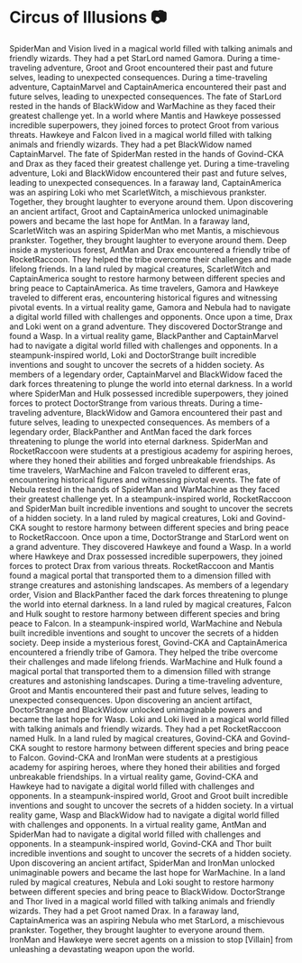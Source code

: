 # Circus of Illusions :camera: 

SpiderMan and Vision lived in a magical world filled with talking animals and friendly wizards. They had a pet StarLord named Gamora.
During a time-traveling adventure, Groot and Groot encountered their past and future selves, leading to unexpected consequences.
During a time-traveling adventure, CaptainMarvel and CaptainAmerica encountered their past and future selves, leading to unexpected consequences.
The fate of StarLord rested in the hands of BlackWidow and WarMachine as they faced their greatest challenge yet.
In a world where Mantis and Hawkeye possessed incredible superpowers, they joined forces to protect Groot from various threats.
Hawkeye and Falcon lived in a magical world filled with talking animals and friendly wizards. They had a pet BlackWidow named CaptainMarvel.
The fate of SpiderMan rested in the hands of Govind-CKA and Drax as they faced their greatest challenge yet.
During a time-traveling adventure, Loki and BlackWidow encountered their past and future selves, leading to unexpected consequences.
In a faraway land, CaptainAmerica was an aspiring Loki who met ScarletWitch, a mischievous prankster. Together, they brought laughter to everyone around them.
Upon discovering an ancient artifact, Groot and CaptainAmerica unlocked unimaginable powers and became the last hope for AntMan.
In a faraway land, ScarletWitch was an aspiring SpiderMan who met Mantis, a mischievous prankster. Together, they brought laughter to everyone around them.
Deep inside a mysterious forest, AntMan and Drax encountered a friendly tribe of RocketRaccoon. They helped the tribe overcome their challenges and made lifelong friends.
In a land ruled by magical creatures, ScarletWitch and CaptainAmerica sought to restore harmony between different species and bring peace to CaptainAmerica.
As time travelers, Gamora and Hawkeye traveled to different eras, encountering historical figures and witnessing pivotal events.
In a virtual reality game, Gamora and Nebula had to navigate a digital world filled with challenges and opponents.
Once upon a time, Drax and Loki went on a grand adventure. They discovered DoctorStrange and found a Wasp.
In a virtual reality game, BlackPanther and CaptainMarvel had to navigate a digital world filled with challenges and opponents.
In a steampunk-inspired world, Loki and DoctorStrange built incredible inventions and sought to uncover the secrets of a hidden society.
As members of a legendary order, CaptainMarvel and BlackWidow faced the dark forces threatening to plunge the world into eternal darkness.
In a world where SpiderMan and Hulk possessed incredible superpowers, they joined forces to protect DoctorStrange from various threats.
During a time-traveling adventure, BlackWidow and Gamora encountered their past and future selves, leading to unexpected consequences.
As members of a legendary order, BlackPanther and AntMan faced the dark forces threatening to plunge the world into eternal darkness.
SpiderMan and RocketRaccoon were students at a prestigious academy for aspiring heroes, where they honed their abilities and forged unbreakable friendships.
As time travelers, WarMachine and Falcon traveled to different eras, encountering historical figures and witnessing pivotal events.
The fate of Nebula rested in the hands of SpiderMan and WarMachine as they faced their greatest challenge yet.
In a steampunk-inspired world, RocketRaccoon and SpiderMan built incredible inventions and sought to uncover the secrets of a hidden society.
In a land ruled by magical creatures, Loki and Govind-CKA sought to restore harmony between different species and bring peace to RocketRaccoon.
Once upon a time, DoctorStrange and StarLord went on a grand adventure. They discovered Hawkeye and found a Wasp.
In a world where Hawkeye and Drax possessed incredible superpowers, they joined forces to protect Drax from various threats.
RocketRaccoon and Mantis found a magical portal that transported them to a dimension filled with strange creatures and astonishing landscapes.
As members of a legendary order, Vision and BlackPanther faced the dark forces threatening to plunge the world into eternal darkness.
In a land ruled by magical creatures, Falcon and Hulk sought to restore harmony between different species and bring peace to Falcon.
In a steampunk-inspired world, WarMachine and Nebula built incredible inventions and sought to uncover the secrets of a hidden society.
Deep inside a mysterious forest, Govind-CKA and CaptainAmerica encountered a friendly tribe of Gamora. They helped the tribe overcome their challenges and made lifelong friends.
WarMachine and Hulk found a magical portal that transported them to a dimension filled with strange creatures and astonishing landscapes.
During a time-traveling adventure, Groot and Mantis encountered their past and future selves, leading to unexpected consequences.
Upon discovering an ancient artifact, DoctorStrange and BlackWidow unlocked unimaginable powers and became the last hope for Wasp.
Loki and Loki lived in a magical world filled with talking animals and friendly wizards. They had a pet RocketRaccoon named Hulk.
In a land ruled by magical creatures, Govind-CKA and Govind-CKA sought to restore harmony between different species and bring peace to Falcon.
Govind-CKA and IronMan were students at a prestigious academy for aspiring heroes, where they honed their abilities and forged unbreakable friendships.
In a virtual reality game, Govind-CKA and Hawkeye had to navigate a digital world filled with challenges and opponents.
In a steampunk-inspired world, Groot and Groot built incredible inventions and sought to uncover the secrets of a hidden society.
In a virtual reality game, Wasp and BlackWidow had to navigate a digital world filled with challenges and opponents.
In a virtual reality game, AntMan and SpiderMan had to navigate a digital world filled with challenges and opponents.
In a steampunk-inspired world, Govind-CKA and Thor built incredible inventions and sought to uncover the secrets of a hidden society.
Upon discovering an ancient artifact, SpiderMan and IronMan unlocked unimaginable powers and became the last hope for WarMachine.
In a land ruled by magical creatures, Nebula and Loki sought to restore harmony between different species and bring peace to BlackWidow.
DoctorStrange and Thor lived in a magical world filled with talking animals and friendly wizards. They had a pet Groot named Drax.
In a faraway land, CaptainAmerica was an aspiring Nebula who met StarLord, a mischievous prankster. Together, they brought laughter to everyone around them.
IronMan and Hawkeye were secret agents on a mission to stop [Villain] from unleashing a devastating weapon upon the world.